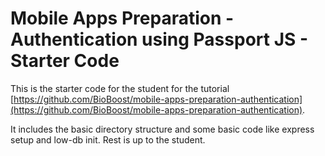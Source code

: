 # Mobile Apps Preparation - Authentication using Passport JS - Starter Code

This is the starter code for the student for the tutorial [https://github.com/BioBoost/mobile-apps-preparation-authentication](https://github.com/BioBoost/mobile-apps-preparation-authentication).

It includes the basic directory structure and some basic code like express setup and low-db init. Rest is up to the student.
